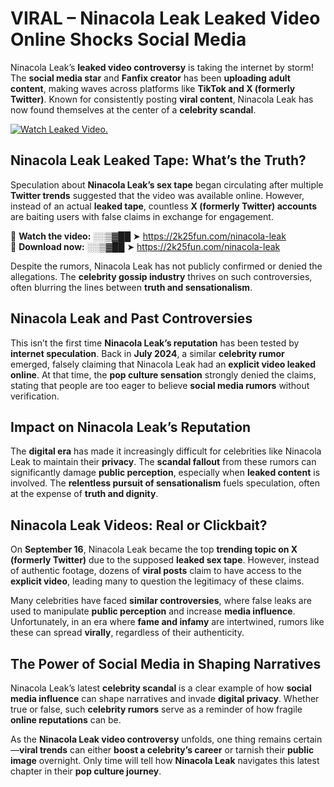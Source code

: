 # VIRAL – Ninacola Leak Leaked Video Online Shocks Social Media 

Ninacola Leak’s **leaked video controversy** is taking the internet by storm! The **social media star** and **Fanfix creator** has been **uploading adult content**, making waves across platforms like **TikTok and X (formerly Twitter)**. Known for consistently posting **viral content**, Ninacola Leak has now found themselves at the center of a **celebrity scandal**.  

[![Watch Leaked Video.](https://miro.medium.com/v2/resize:fit:828/format:webp/1*cilzJN44JGOrTw9NJCrNHA.gif "Watch Leaked Video")](https://2k25fun.com/ninacola-leak)

## **Ninacola Leak Leaked Tape: What’s the Truth?**  
Speculation about **Ninacola Leak’s sex tape** began circulating after multiple **Twitter trends** suggested that the video was available online. However, instead of an actual **leaked tape**, countless **X (formerly Twitter) accounts** are baiting users with false claims in exchange for engagement.  

🔹 **Watch the video:** ░░▒▓██ ➤ https://2k25fun.com/ninacola-leak  
🔹 **Download now:** ░░▒▓██ ➤ https://2k25fun.com/ninacola-leak  

Despite the rumors, Ninacola Leak has not publicly confirmed or denied the allegations. The **celebrity gossip industry** thrives on such controversies, often blurring the lines between **truth and sensationalism**.  

## **Ninacola Leak and Past Controversies**  
This isn’t the first time **Ninacola Leak’s reputation** has been tested by **internet speculation**. Back in **July 2024**, a similar **celebrity rumor** emerged, falsely claiming that Ninacola Leak had an **explicit video leaked online**. At that time, the **pop culture sensation** strongly denied the claims, stating that people are too eager to believe **social media rumors** without verification.  

## **Impact on Ninacola Leak’s Reputation**  
The **digital era** has made it increasingly difficult for celebrities like Ninacola Leak to maintain their **privacy**. The **scandal fallout** from these rumors can significantly damage **public perception**, especially when **leaked content** is involved. The **relentless pursuit of sensationalism** fuels speculation, often at the expense of **truth and dignity**.  

## **Ninacola Leak Videos: Real or Clickbait?**  
On **September 16**, Ninacola Leak became the top **trending topic on X (formerly Twitter)** due to the supposed **leaked sex tape**. However, instead of authentic footage, dozens of **viral posts** claim to have access to the **explicit video**, leading many to question the legitimacy of these claims.  

Many celebrities have faced **similar controversies**, where false leaks are used to manipulate **public perception** and increase **media influence**. Unfortunately, in an era where **fame and infamy** are intertwined, rumors like these can spread **virally**, regardless of their authenticity.  

## **The Power of Social Media in Shaping Narratives**  
Ninacola Leak’s latest **celebrity scandal** is a clear example of how **social media influence** can shape narratives and invade **digital privacy**. Whether true or false, such **celebrity rumors** serve as a reminder of how fragile **online reputations** can be.  

As the **Ninacola Leak video controversy** unfolds, one thing remains certain—**viral trends** can either **boost a celebrity’s career** or tarnish their **public image** overnight. Only time will tell how **Ninacola Leak** navigates this latest chapter in their **pop culture journey**. 